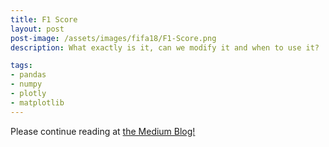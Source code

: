 ```yaml
---
title: F1 Score
layout: post
post-image: /assets/images/fifa18/F1-Score.png
description: What exactly is it, can we modify it and when to use it?

tags: 
- pandas
- numpy
- plotly
- matplotlib
---
```



Please continue reading at [the Medium Blog!](https://medium.com/@sam_12/f1-score-6ce)